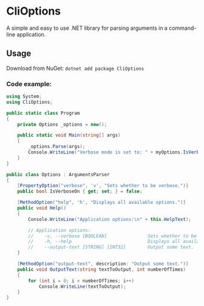 # CliOptions

A simple and easy to use .NET library for parsing arguments in a command-line application.

## Usage

Download from NuGet: `dotnet add package CliOptions`

### Code example:

```csharp
using System;
using CliOptions;

public static class Program
{
    private Options _options = new();

    public static void Main(string[] args)
    {
        _options.Parse(args);
        Console.WriteLine("Verbose mode is set to: " + myOptions.IsVerboseOn);
    }
}

public class Options : ArgumentsParser
{
    [PropertyOption("verbose", 'v', "Sets whether to be verbose.")]
    public bool IsVerboseOn { get; set; } = false;

    [MethodOption("help", 'h', "Displays all available options.")]
    public void Help()
    {
        Console.WriteLine("Application options:\n" + this.HelpText);

        // Application options:
        //    -v, --verbose [BOOLEAN]               Sets whether to be verbose.
        //    -h, --help                            Displays all available options.
        //    --output-text [STRING] [INT32]        Output some text.
    }

    [MethodOption("output-text", description: "Output some text.")]
    public void OutputText(string textToOutput, int numberOfTimes)
    {
        for (int i = 0; i < numberOfTimes; i++)
            Console.WriteLine(textToOutput);
    }
}
```
